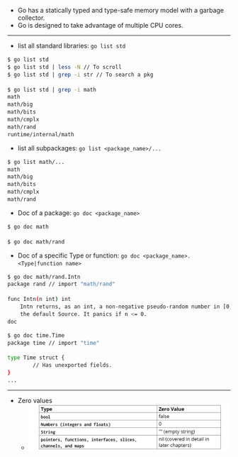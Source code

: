 
- Go has a statically typed and type-safe memory model with a garbage collector.
- Go is designed to take advantage of multiple CPU cores.

---
- list all standard libraries: `go list std`
```bash
$ go list std
$ go list std | less -N // To scroll
$ go list std | grep -i str // To search a pkg

$ go list std | grep -i math
math
math/big
math/bits
math/cmplx
math/rand
runtime/internal/math

```

- list all subpackages: `go list <package_name>/...`
```bash
$ go list math/...
math
math/big
math/bits
math/cmplx
math/rand
```

- Doc of a package: `go doc <package_name>`
```bash
$ go doc math

$ go doc math/rand
```
- Doc of a specific Type or function: `go doc <package_name>.<Type|function name>` 
```bash
$ go doc math/rand.Intn
package rand // import "math/rand"

func Intn(n int) int
    Intn returns, as an int, a non-negative pseudo-random number in [0,n) from
    the default Source. It panics if n <= 0.
doc 
```

```bash
$ go doc time.Time
package time // import "time"

type Time struct {
        // Has unexported fields.
}
...
```

---

- Zero values
  - ![](./static/zero_values.jpg)